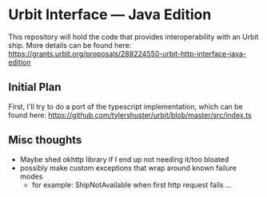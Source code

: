 # Urbit Interface — Java Edition

This repository will hold the code that provides interoperability with an Urbit ship.
More details can be found here: https://grants.urbit.org/proposals/288224550-urbit-http-interface-java-edition

## Initial Plan

First, I'll try to do a port of the typescript implementation, which can be found here: https://github.com/tylershuster/urbit/blob/master/src/index.ts

## Misc thoughts

- Maybe shed okhttp library if I end up not needing it/too bloated
- possibly make custom exceptions that wrap around known failure modes
    - for example: ShipNotAvailable when first http request fails ...